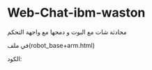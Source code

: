 # Web-Chat-ibm-waston
محادثة شات مع البوت و دمجها مع واجهة التحكم

في ملف(robot_base+arm.html)


الكود:

<script>
    window.watsonAssistantChatOptions = {
        integrationID: "53077708-dcd5-4fad-95f5-d7cb7276c7cf", // The ID of this integration.
        region: "eu-de", // The region your integration is hosted in.
        serviceInstanceID: "cca76660-6b50-488f-baf1-c6e8572801dc", // The ID of your service instance.
        onLoad: function(instance) { instance.render(); }
      };
    setTimeout(function(){
      const t=document.createElement('script');
      t.src="https://web-chat.global.assistant.watson.appdomain.cloud/loadWatsonAssistantChat.js";
      document.head.appendChild(t);
    });
  </script>
